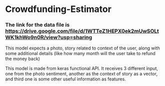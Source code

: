 # Crowdfunding-Estimator
### The link for the data file is https://drive.google.com/file/d/1WTTeZ1HEPX0ek2mUwSOLtWK1khWo9n0R/view?usp=sharing


This model expects a photo, story related to context of the user, along with some additional details (like how many month will the user take to refund the money back)


This model is made from keras functional API. It receives 3 different input, one from the photo sentiment, another as the context of story as a vector, and third one is some other useful information as features. 